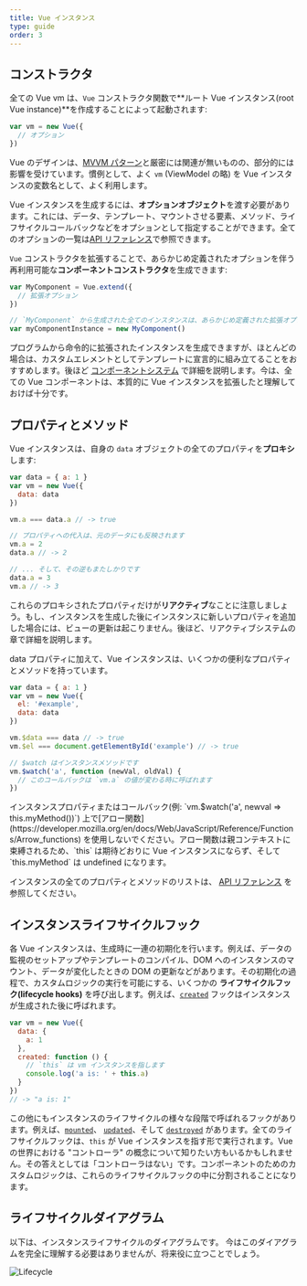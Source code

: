 ```yaml
---
title: Vue インスタンス
type: guide
order: 3
---
```


## コンストラクタ

全ての Vue vm は、`Vue` コンストラクタ関数で**ルート Vue インスタンス(root Vue instance)**を作成することによって起動されます:

``` js
var vm = new Vue({
  // オプション
})
```

Vue のデザインは、[MVVM パターン](https://en.wikipedia.org/wiki/Model_View_ViewModel)と厳密には関連が無いものの、部分的には影響を受けています。慣例として、よく `vm` (ViewModel の略) を Vue インスタンスの変数名として、よく利用します。

Vue インスタンスを生成するには、**オプションオブジェクト**を渡す必要があります。これには、データ、テンプレート、マウントさせる要素、メソッド、ライフサイクルコールバックなどをオプションとして指定することができます。全てのオプションの一覧は[API リファレンス](../api)で参照できます。

`Vue` コンストラクタを拡張することで、あらかじめ定義されたオプションを伴う再利用可能な**コンポーネントコンストラクタ**を生成できます:

``` js
var MyComponent = Vue.extend({
  // 拡張オプション
})

// `MyComponent` から生成された全てのインスタンスは、あらかじめ定義された拡張オプションを利用して生成されます
var myComponentInstance = new MyComponent()
```

プログラムから命令的に拡張されたインスタンスを生成できますが、ほとんどの場合は、カスタムエレメントとしてテンプレートに宣言的に組み立てることをおすすめします。後ほど [コンポーネントシステム](components.html) で詳細を説明します。今は、全ての Vue コンポーネントは、本質的に Vue インスタンスを拡張したと理解しておけば十分です。

## プロパティとメソッド

Vue インスタンスは、自身の `data` オブジェクトの全てのプロパティを**プロキシ**します:

``` js
var data = { a: 1 }
var vm = new Vue({
  data: data
})

vm.a === data.a // -> true

// プロパティへの代入は、元のデータにも反映されます
vm.a = 2
data.a // -> 2

// ... そして、その逆もまたしかりです
data.a = 3
vm.a // -> 3
```

これらのプロキシされたプロパティだけが**リアクティブ**なことに注意しましょう。もし、インスタンスを生成した後にインスタンスに新しいプロパティを追加した場合には、ビューの更新は起こりません。後ほど、リアクティブシステムの章で詳細を説明します。

data プロパティに加えて、Vue インスタンスは、いくつかの便利なプロパティとメソッドを持っています。

``` js
var data = { a: 1 }
var vm = new Vue({
  el: '#example',
  data: data
})

vm.$data === data // -> true
vm.$el === document.getElementById('example') // -> true

// $watch はインスタンスメソッドです
vm.$watch('a', function (newVal, oldVal) {
  // このコールバックは `vm.a` の値が変わる時に呼ばれます
})
```


<p class="tip">インスタンスプロパティまたはコールバック(例: `vm.$watch('a', newval => this.myMethod())`) 上で[アロー関数](https://developer.mozilla.org/en/docs/Web/JavaScript/Reference/Functions/Arrow_functions) を使用しないでください。アロー関数は親コンテキストに束縛されるため、`this` は期待どおりに Vue インスタンスにならず、そして `this.myMethod` は undefined になります。</p>

インスタンスの全てのプロパティとメソッドのリストは、 [API リファレンス](../api) を参照してください。

## インスタンスライフサイクルフック

各 Vue インスタンスは、生成時に一連の初期化を行います。例えば、データの監視のセットアップやテンプレートのコンパイル、DOM へのインスタンスのマウント、データが変化したときの DOM の更新などがあります。その初期化の過程で、カスタムロジックの実行を可能にする、いくつかの **ライフサイクルフック(lifecycle hooks)** を呼び出します。例えば、[`created`](../api/#created) フックはインスタンスが生成された後に呼ばれます。

``` js
var vm = new Vue({
  data: {
    a: 1
  },
  created: function () {
    // `this` は vm インスタンスを指します
    console.log('a is: ' + this.a)
  }
})
// -> "a is: 1"
```

この他にもインスタンスのライフサイクルの様々な段階で呼ばれるフックがあります。例えば、[`mounted`](../api/#mounted)、 [`updated`](../api/#updated)、そして [`destroyed`](../api/#destroyed) があります。全てのライフサイクルフックは、`this` が Vue インスタンスを指す形で実行されます。Vue の世界における "コントローラ" の概念について知りたい方もいるかもしれません。その答えとしては「コントローラはない」です。コンポーネントのためのカスタムロジックは、これらのライフサイクルフックの中に分割されることになります。

## ライフサイクルダイアグラム

以下は、インスタンスライフサイクルのダイアグラムです。
今はこのダイアグラムを完全に理解する必要はありませんが、将来役に立つことでしょう。

![Lifecycle](/images/lifecycle.png)

